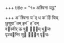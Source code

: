 +++
title = "१० अश्विना यद्ध"

+++
अ᳓श्विना य᳓द् ध क᳓र्हि चिच्  
छुश्रूया᳓तम् इमं᳓ ह᳓वम्  
व᳓स्वीर् ऊ षु᳓ वा᳐म् भु᳓जः  
पृञ्च᳓न्ति सु᳓ वा᳐म् पृ᳓चः
